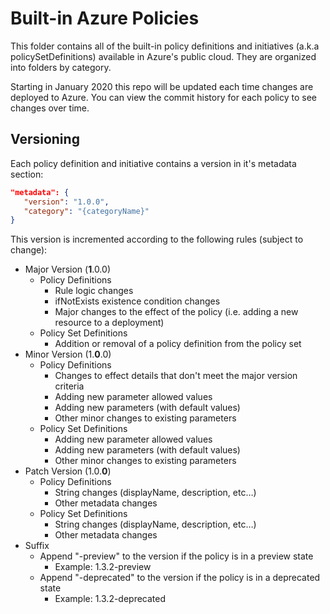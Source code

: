 # Built-in Azure Policies

This folder contains all of the built-in policy definitions and initiatives (a.k.a policySetDefinitions) available in Azure's public cloud. They are organized into folders by category.

Starting in January 2020 this repo will be updated each time changes are deployed to Azure. You can view the commit history for each policy to see changes over time.

## Versioning

Each policy definition and initiative contains a version in it's metadata section:
```json
"metadata": {
   "version": "1.0.0",
   "category": "{categoryName}"
}
```

This version is incremented according to the following rules (subject to change):
   - Major Version (**1**.0.0)
      - Policy Definitions
         - Rule logic changes
         - ifNotExists existence condition changes
         - Major changes to the effect of the policy (i.e. adding a new resource to a deployment)
      - Policy Set Definitions
         - Addition or removal of a policy definition from the policy set
   - Minor Version (1.**0**.0)
      - Policy Definitions
         - Changes to effect details that don't meet the major version criteria
         - Adding new parameter allowed values
         - Adding new parameters (with default values)
         - Other minor changes to existing parameters
      - Policy Set Definitions
         - Adding new parameter allowed values
         - Adding new parameters (with default values)
         - Other minor changes to existing parameters
   - Patch Version (1.0.**0**)
      - Policy Definitions
         - String changes (displayName, description, etc…)
         - Other metadata changes
      - Policy Set Definitions
         - String changes (displayName, description, etc…)
         - Other metadata changes
   - Suffix
      - Append "-preview" to the version if the policy is in a preview state  
         - Example:  1.3.2-preview
      - Append "-deprecated" to the version if the policy is in a deprecated state
         - Example:  1.3.2-deprecated